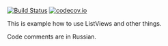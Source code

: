 [![Build Status](https://travis-ci.org/intari/ListViewDemo.svg)](https://travis-ci.org/intari/ListViewDemo)
[![codecov.io](https://codecov.io/github/intari/ListViewDemo/coverage.svg?branch=master)](https://codecov.io/github/intari/ListViewDemo?branch=master)

This is example how to use ListViews and other things.

Code comments are in Russian.


